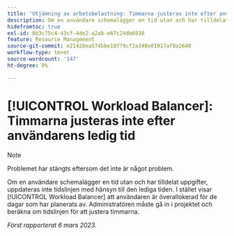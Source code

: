 ```yaml
---
title: 'Utjämning av arbetsbelastning: Timmarna justeras inte efter användarens ledig tid'
description: Om en användare schemalägger en tid utan och har tilldelat uppgifter, uppdateras inte tidslinjen med hänsyn till den lediga tiden. I stället visar Arbetsbelastningsutjämnaren att användaren är överallokerad för de dagar som den har schemalagt. Administratören måste gå in i projektet och beräkna om tidslinjen för att justera timmarna.
hidefromtoc: true
exl-id: 0b3c75c4-43cf-4de2-a2ab-e67c24db6930
feature: Resource Management
source-git-commit: e21428ea574bbe10779cf2a348e01917af0a2640
workflow-type: tm+mt
source-wordcount: '147'
ht-degree: 0%

---
```


# [!UICONTROL Workload Balancer]: Timmarna justeras inte efter användarens ledig tid

>[!NOTE]
>
>Problemet har stängts eftersom det inte är något problem.

Om en användare schemalägger en tid utan och har tilldelat uppgifter, uppdateras inte tidslinjen med hänsyn till den lediga tiden. I stället visar [!UICONTROL Workload Balancer] att användaren är överallokerad för de dagar som har planerats av. Administratören måste gå in i projektet och beräkna om tidslinjen för att justera timmarna.

_Först rapporterat 6 mars 2023._
